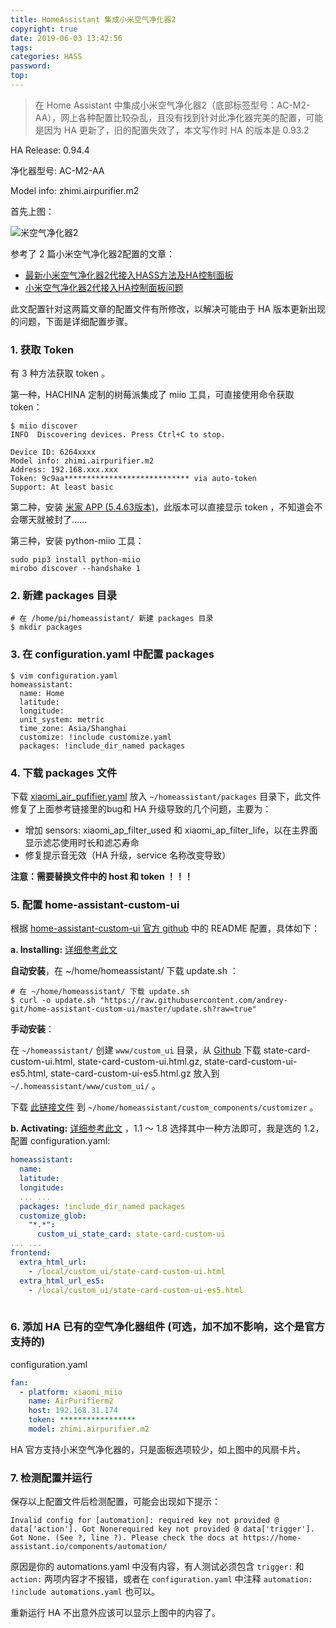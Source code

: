 ```yaml
---
title: HomeAssistant 集成小米空气净化器2
copyright: true
date: 2019-06-03 13:42:56
tags:
categories: HASS
password:
top:
---
```


> 在 Home Assistant 中集成小米空气净化器2（底部标签型号：AC-M2-AA），网上各种配置比较杂乱，且没有找到针对此净化器完美的配置，可能是因为 HA 更新了，旧的配置失效了，本文写作时 HA 的版本是 0.93.2

<!--more-->

HA Release: 0.94.4

净化器型号: AC-M2-AA

Model info: zhimi.airpurifier.m2

首先上图：

![米空气净化器2](https://raw.githubusercontent.com/rangerzhou/git_resource/master/Hass_Resources/ScreenShots_AirPurifier2.PNG)

参考了 2 篇小米空气净化器2配置的文章：

- [最新小米空气净化器2代接入HASS方法及HA控制面板](https://bbs.hassbian.com/thread-1657-1-1.html) 
- [小米空气净化器2代接入HA控制面板问题](https://bbs.hassbian.com/thread-6065-1-1.html)

此文配置针对这两篇文章的配置文件有所修改，以解决可能由于 HA 版本更新出现的问题，下面是详细配置步骤。

### 1. 获取 Token

有 3 种方法获取 token 。

第一种，HACHINA 定制的树莓派集成了 miio 工具，可直接使用命令获取 token：

``` shell
$ miio discover
INFO  Discovering devices. Press Ctrl+C to stop.

Device ID: 6264xxxx
Model info: zhimi.airpurifier.m2
Address: 192.168.xxx.xxx
Token: 9c9aa**************************** via auto-token
Support: At least basic
```

第二种，安装 [米家 APP (5.4.63版本)](https://github.com/rangerzhou/git_resource/tree/master/apps)，此版本可以直接显示 token ，不知道会不会哪天就被封了……

第三种，安装 python-miio 工具：

``` shell
sudo pip3 install python-miio
mirobo discover --handshake 1
```

### 2. 新建 packages 目录

``` shell
# 在 /home/pi/homeassistant/ 新建 packages 目录
$ mkdir packages
```

### 3. 在 configuration.yaml 中配置 packages

``` shell
$ vim configuration.yaml
homeassistant:
  name: Home
  latitude: 
  longitude:
  unit_system: metric
  time_zone: Asia/Shanghai
  customize: !include customize.yaml
  packages: !include_dir_named packages
```

### 4. 下载 packages 文件

下载 [ xiaomi_air_pufifier.yaml](https://github.com/rangerzhou/HomeAssistant/tree/master/xiaomiAirPurifier2/packages) 放入 `~/homeassistant/packages` 目录下，此文件修复了上面参考链接里的bug和 HA 升级导致的几个问题，主要为：

- 增加 sensors: xiaomi_ap_filter_used 和 xiaomi_ap_filter_life，以在主界面显示滤芯使用时长和滤芯寿命
- 修复提示音无效（HA 升级，service 名称改变导致）

**注意：需要替换文件中的 host 和 token ！！！**  

### 5. 配置 home-assistant-custom-ui

根据 [home-assistant-custom-ui 官方 github](https://github.com/andrey-git/home-assistant-custom-ui) 中的 README 配置，具体如下：

**a. Installing:** [详细参考此文](https://github.com/andrey-git/home-assistant-custom-ui/blob/master/docs/installing.md) 

**自动安装**，在 ~/home/homeassistant/ 下载 update.sh ：

``` shell
# 在 ~/home/homeassistant/ 下载 update.sh
$ curl -o update.sh "https://raw.githubusercontent.com/andrey-git/home-assistant-custom-ui/master/update.sh?raw=true"

```

**手动安装**：

在 `~/homeassistant/` 创建 `www/custom_ui` 目录，从 [Github](https://github.com/andrey-git/home-assistant-custom-ui) 下载 state-card-custom-ui.html, state-card-custom-ui.html.gz, state-card-custom-ui-es5.html, state-card-custom-ui-es5.html.gz 放入到 `~/.homeassistant/www/custom_ui/` 。

下载 [此链接文件](https://github.com/andrey-git/home-assistant-customizer/tree/master/customizer)  到 `~/home/homeassistant/custom_components/customizer` 。

**b. Activating:** [详细参考此文](https://github.com/andrey-git/home-assistant-custom-ui/blob/master/docs/activating.md) ，1.1 ～ 1.8 选择其中一种方法即可，我是选的 1.2，配置 configuration.yaml:

``` yaml
homeassistant:
  name:
  latitude:
  longitude:
  ... ...
  packages: !include_dir_named packages
  customize_glob:
    "*.*":
      custom_ui_state_card: state-card-custom-ui
... ...
frontend:
  extra_html_url:
    - /local/custom_ui/state-card-custom-ui.html
  extra_html_url_es5:
    - /local/custom_ui/state-card-custom-ui-es5.html
    

```

### 6. 添加 HA 已有的空气净化器组件 (可选，加不加不影响，这个是官方支持的)

configuration.yaml

``` yaml
fan:
  - platform: xiaomi_miio
    name: AirPurifierm2
    host: 192.168.31.174
    token: *****************
    model: zhimi.airpurifier.m2
```

HA 官方支持小米空气净化器的，只是面板选项较少，如上图中的风扇卡片。

### 7. 检测配置并运行

保存以上配置文件后检测配置，可能会出现如下提示：

``` shell
Invalid config for [automation]: required key not provided @ data['action']. Got Nonerequired key not provided @ data['trigger']. Got None. (See ?, line ?). Please check the docs at https://home-assistant.io/components/automation/
```

原因是你的 automations.yaml 中没有内容，有人测试必须包含 `trigger:` 和 `action:` 两项内容才不报错，或者在 `configuration.yaml` 中注释 `automation: !include automations.yaml` 也可以。

重新运行 HA 不出意外应该可以显示上图中的内容了。

